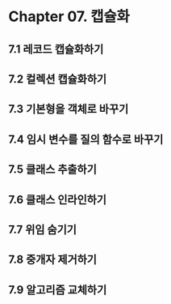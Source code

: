 # Chapter 07. 캡슐화

## 7.1 레코드 캡슐화하기

## 7.2 컬렉션 캡슐화하기

## 7.3 기본형을 객체로 바꾸기

## 7.4 임시 변수를 질의 함수로 바꾸기

## 7.5 클래스 추출하기

## 7.6 클래스 인라인하기

## 7.7 위임 숨기기

## 7.8 중개자 제거하기

## 7.9 알고리즘 교체하기

